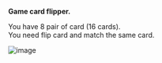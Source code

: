 **Game card flipper.**

You have 8 pair of card (16 cards).  
You need flip card and match the same card.

![image](https://user-images.githubusercontent.com/11016041/129921802-08ad4a86-b99d-4f63-bb32-271a42f0ee1c.png)
